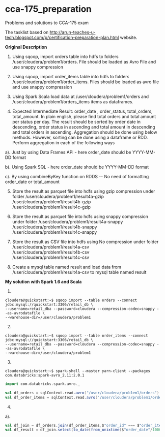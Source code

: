 # cca-175_preparation
Problems and solutions to CCA-175 exam

The tasklist based on http://arun-teaches-u-tech.blogspot.com/p/certification-preparation-plan.html website. 

__Original Description__
1. Using sqoop, import orders table into hdfs to folders /user/cloudera/problem1/orders. File should be loaded as Avro File and use snappy compression

2. Using sqoop, import order_items table into hdfs to folders /user/cloudera/problem1/order_items. Files should be loaded as avro file and use snappy compression

3. Using Spark Scala load data at /user/cloudera/problem1/orders and /user/cloudera/problem1/orders_items items as dataframes. 

4. Expected Intermediate Result: order_date , order_status, total_orders, total_amount. In plain english, please find total orders and total amount per status per day. The result should be sorted by order date in descending, order status in ascending and total amount in descending and total orders in ascending. Aggregation should be done using below methods. However, sorting can be done using a dataframe or RDD. Perform aggregation in each of the following ways

a). Just by using Data Frames API - here order_date should be YYYY-MM-DD format

b). Using Spark SQL  - here order_date should be YYYY-MM-DD format

c). By using combineByKey function on RDDS -- No need of formatting order_date or total_amount

5. Store the result as parquet file into hdfs using gzip compression under folder
/user/cloudera/problem1/result4a-gzip
/user/cloudera/problem1/result4b-gzip
/user/cloudera/problem1/result4c-gzip

6. Store the result as parquet file into hdfs using snappy compression under folder
/user/cloudera/problem1/result4a-snappy
/user/cloudera/problem1/result4b-snappy
/user/cloudera/problem1/result4c-snappy

7. Store the result as CSV file into hdfs using No compression under folder
/user/cloudera/problem1/result4a-csv
/user/cloudera/problem1/result4b-csv
/user/cloudera/problem1/result4c-csv

8. Create a mysql table named result and load data from /user/cloudera/problem1/result4a-csv to mysql table named result 

__My solution with Spark 1.6 and Scala__

1.

```console
cloudera@quickstart:~$ sqoop import --table orders --connect jdbc:mysql://quickstart:3306/retail_db \
--username=retail_dba --password=cloudera --compression-codec=snappy --as-avrodatafile \
--warehouse-dir=/user/cloudera/problem1
```

2.

```console
cloudera@quickstart:~$ sqoop import --table order_items --connect jdbc:mysql://quickstart:3306/retail_db \
--username=retail_dba --password=cloudera --compression-codec=snappy --as-avrodatafile \
--warehouse-dir=/user/cloudera/problem1
```

3.

```console
cloudera@quickstart:~$ spark-shell --master yarn-client --packages com.databricks:spark-avro_2.11:2.0.1
```

```scala
import com.databricks.spark.avro._

val df_orders = sqlContext.read.avro("/user/cloudera/problem1/orders")
val df_order_items = sqlContext.read.avro("/user/cloudera/problem1/order_items")

```

4. 

a).
```scala
val df_join = df_orders.join(df_order_items,$"order_id" === $"order_item_order_id","inner")
val df_result = df_join.select(to_date(from_unixtime($"order_date"/1000)).alias("order_date"),$"order_status", $"order_item_subtotal".alias("total_amount"),$"order_id").groupBy($"order_date",$"order_status").agg(sum($"total_amount").alias("total_amount"), countDistinct($"order_id").alias("total_order")).orderBy($"order_date".desc, $"order_status".asc, $"total_amount".desc,$"total_order".asc)

```




